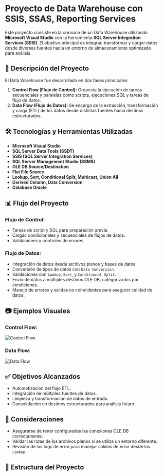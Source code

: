 # Proyecto de Data Warehouse con SSIS, SSAS, Reporting Services

Este proyecto consiste en la creación de un Data Warehouse utilizando **Microsoft Visual Studio** con la herramienta **SQL Server Integration Services (SSIS)**. El objetivo principal es integrar, transformar y cargar datos desde diversas fuentes hacia un entorno de almacenamiento optimizado para análisis.

## 📁 Descripción del Proyecto

El Data Warehouse fue desarrollado en dos fases principales:

1. **Control Flow (Flujo de Control):** Orquesta la ejecución de tareas secuenciales y paralelas como scripts, ejecuciones SQL y tareas de flujo de datos.
2. **Data Flow (Flujo de Datos):** Se encarga de la extracción, transformación y carga (ETL) de los datos desde distintas fuentes hacia destinos estructurados.

## 🛠 Tecnologías y Herramientas Utilizadas

- **Microsoft Visual Studio**
- **SQL Server Data Tools (SSDT)**
- **SSIS (SQL Server Integration Services)**
- **SQL Server Management Studio (SSMS)**
- **OLE DB Source/Destination**
- **Flat File Source**
- **Lookup, Sort, Conditional Split, Multicast, Union All**
- **Derived Column, Data Conversion**
- **Database Oracle**

## 📊 Flujo del Proyecto

### Flujo de Control:
- Tareas de script y SQL para preparación previa.
- Cargas condicionales y secuenciales de flujos de datos.
- Validaciones y controles de errores.

### Flujo de Datos:
- Integración de datos desde archivos planos y bases de datos.
- Conversión de tipos de datos con `Data Conversion`.
- Validaciones con `Lookup`, `Sort`, y `Conditional Split`.
- Envío de datos a múltiples destinos OLE DB, categorizados por condiciones.
- Manejo de errores y salidas no coincidentes para asegurar calidad de datos.

## 📷 Ejemplos Visuales

### Control Flow:
![Control Flow](./47a387b1-1118-4200-a2ec-28058d833c14.png)

### Data Flow:
![Data Flow](./0a7308d9-c888-4389-a516-b416e8bab62d.png)

## ✅ Objetivos Alcanzados

- Automatización del flujo ETL.
- Integración de múltiples fuentes de datos.
- Limpieza y transformación de datos de entrada.
- Consolidación en destinos estructurados para análisis futuro.

## 📌 Consideraciones

- Asegurarse de tener configuradas las conexiones OLE DB correctamente.
- Validar las rutas de los archivos planos si se utiliza un entorno diferente.
- Revisión de los logs de error para manejar salidas de error desde los `Lookup`.

## 📂 Estructura del Proyecto


